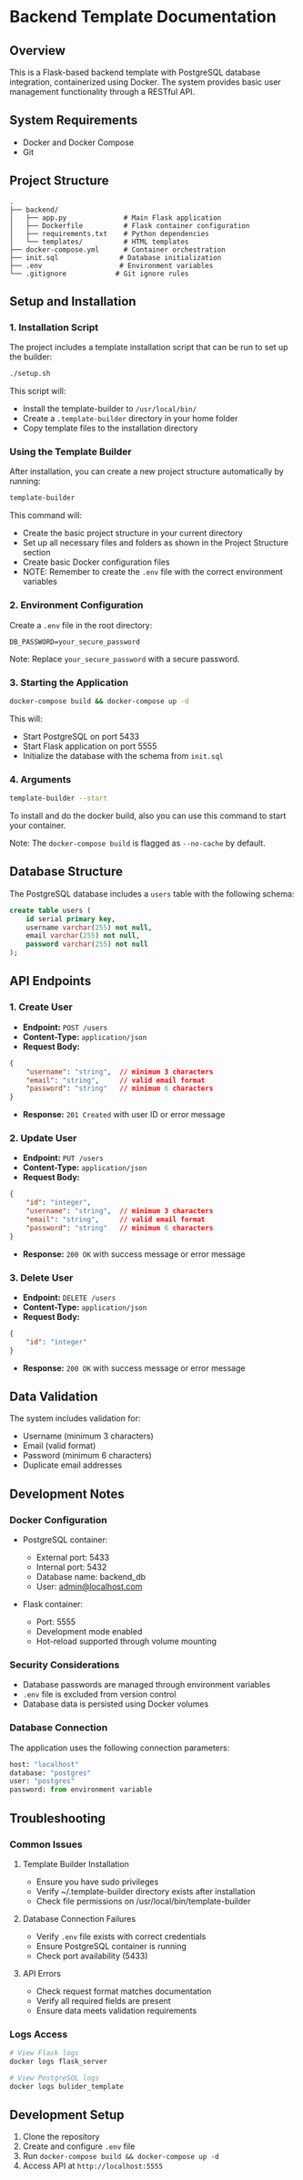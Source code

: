 # Backend Template Documentation

## Overview
This is a Flask-based backend template with PostgreSQL database integration, containerized using Docker. The system provides basic user management functionality through a RESTful API.

## System Requirements
- Docker and Docker Compose
- Git

## Project Structure
```
.
├── backend/
│   ├── app.py              # Main Flask application
│   ├── Dockerfile          # Flask container configuration
│   ├── requirements.txt    # Python dependencies
│   └── templates/          # HTML templates
├── docker-compose.yml      # Container orchestration
├── init.sql               # Database initialization
├── .env                   # Environment variables
└── .gitignore            # Git ignore rules
```

## Setup and Installation

### 1. Installation Script
The project includes a template installation script that can be run to set up the builder:
```bash
./setup.sh
```

This script will:
- Install the template-builder to `/usr/local/bin/`
- Create a `.template-builder` directory in your home folder
- Copy template files to the installation directory

### Using the Template Builder
After installation, you can create a new project structure automatically by running:
```bash
template-builder
```
This command will:
- Create the basic project structure in your current directory
- Set up all necessary files and folders as shown in the Project Structure section
- Create basic Docker configuration files
- NOTE: Remember to create the `.env` file with the correct environment variables

### 2. Environment Configuration
Create a `.env` file in the root directory:
```env
DB_PASSWORD=your_secure_password
```
Note: Replace `your_secure_password` with a secure password.

### 3. Starting the Application
```bash
docker-compose build && docker-compose up -d
```
This will:
- Start PostgreSQL on port 5433
- Start Flask application on port 5555
- Initialize the database with the schema from `init.sql`

### 4. Arguments
```bash
template-builder --start
```

To install and do the docker build, also you can use this command to start your container.

Note: The `docker-compose build` is flagged as `--no-cache` by default.

## Database Structure
The PostgreSQL database includes a `users` table with the following schema:
```sql
create table users (
    id serial primary key,
    username varchar(255) not null,
    email varchar(255) not null,
    password varchar(255) not null
);
```

## API Endpoints

### 1. Create User
- **Endpoint:** `POST /users`
- **Content-Type:** `application/json`
- **Request Body:**
```json
{
    "username": "string",  // minimum 3 characters
    "email": "string",     // valid email format
    "password": "string"   // minimum 6 characters
}
```
- **Response:** `201 Created` with user ID or error message

### 2. Update User
- **Endpoint:** `PUT /users`
- **Content-Type:** `application/json`
- **Request Body:**
```json
{
    "id": "integer",
    "username": "string",  // minimum 3 characters
    "email": "string",     // valid email format
    "password": "string"   // minimum 6 characters
}
```
- **Response:** `200 OK` with success message or error message

### 3. Delete User
- **Endpoint:** `DELETE /users`
- **Content-Type:** `application/json`
- **Request Body:**
```json
{
    "id": "integer"
}
```
- **Response:** `200 OK` with success message or error message

## Data Validation
The system includes validation for:
- Username (minimum 3 characters)
- Email (valid format)
- Password (minimum 6 characters)
- Duplicate email addresses

## Development Notes

### Docker Configuration
- PostgreSQL container:
  - External port: 5433
  - Internal port: 5432
  - Database name: backend_db
  - User: admin@localhost.com

- Flask container:
  - Port: 5555
  - Development mode enabled
  - Hot-reload supported through volume mounting

### Security Considerations
- Database passwords are managed through environment variables
- `.env` file is excluded from version control
- Database data is persisted using Docker volumes

### Database Connection
The application uses the following connection parameters:
```python
host: "localhost"
database: "postgres"
user: "postgres"
password: from environment variable
```

## Troubleshooting

### Common Issues
1. Template Builder Installation
   - Ensure you have sudo privileges
   - Verify ~/.template-builder directory exists after installation
   - Check file permissions on /usr/local/bin/template-builder

2. Database Connection Failures
   - Verify `.env` file exists with correct credentials
   - Ensure PostgreSQL container is running
   - Check port availability (5433)

3. API Errors
   - Check request format matches documentation
   - Verify all required fields are present
   - Ensure data meets validation requirements

### Logs Access
```bash
# View Flask logs
docker logs flask_server

# View PostgreSQL logs
docker logs bulider_template
```

## Development Setup
1. Clone the repository
2. Create and configure `.env` file
3. Run `docker-compose build && docker-compose up -d`
4. Access API at `http://localhost:5555`
